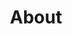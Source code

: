 ---
layout: page
title: "About"
subheadline: "What is Product Galaxy?"
teaser: "Product Galaxy is a website dedicated to reviewing products and services."
permalink: "/info/"
header:
    image_fullwidth: "galaxy.jpg"
---